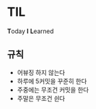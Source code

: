 # TIL
**T**oday **I** **L**earned

## 규칙
- 어뷰징 하지 않는다
- 하루에 5커밋을 꾸준히 한다
- 주중에는 무조건 커밋을 한다
- 주말은 무조건 쉰다 